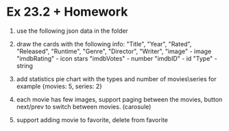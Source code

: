 # Ex 23.2 + Homework

1. use the following json data in the folder
2. draw the cards with the following info: 
"Title",
"Year",
"Rated",
"Released",
"Runtime",
"Genre",
"Director",
"Writer",
"image" - image
"imdbRating" - icon stars
"imdbVotes" - number
"imdbID" - id
 "Type" - string

3. add statistics pie chart with the types and number of movies\series for example {movies: 5, series: 2}
4. each movie has few images, support paging between the movies, button next/prev to switch between movies. (carosule)
5. support adding movie to favorite, delete from favorite
